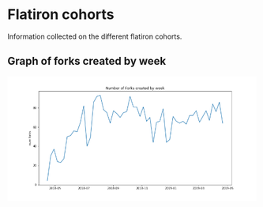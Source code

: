 # Flatiron cohorts

Information collected on the different flatiron cohorts.

## Graph of forks created by week

![](figs/weekly_forks.png)
